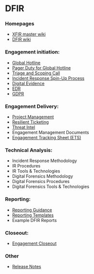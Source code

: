 
# DFIR

### Homepages
- [XFIR master wiki](https://github.ibm.com/XFIR/XFIR-master-wiki/wiki)
- [DFIR wiki](https://github.ibm.com/XFIR/DFIR-wiki/wiki)

### Engagement initiation:
- [Global Hotline](DFIR-Hotline)
- [Pager Duty for Global Hotline](DFIR-PagerDuty)
- [Triage and Scoping Call](DFIR-Triage-Scoping)
- [Incident Response Spin-Up Process](DFIR-SpinUp)
- [Digital Evidence](DFIR-Digital-Evidence)
- [EDR](DFIR-EDR)
- [GDPR](DFIR-GDPR)
### Engagement Delivery:
- [Project Management](DFIR-Project-Management)
- [Resilient Ticketing](DFIR-Resilient)
- [Threat Intel](DFIR-Threat-Intel)
- Engagement Management Documents
- [Engagement Tracking Sheet (ETS)](DFIR-ETS)
### Technical Analysis:
- Incident Response Methodology
- IR Procedures
- IR Tools & Technologies
- Digital Forensics Methodology
- Digital Forensics Procedures
- Digital Forensics Tools & Technologies
### Reporting:
- [Reporting Guidance](DFIR-Reporting-Style-Guide)
- [Reporting Templates](DFIR-Reporting-Templates)
- Example DFIR Reports
### Closeout:
- [Engagement Closeout](DFIR-Engagement-Closeout)
### Other
- [Release Notes](DFIR-Release-Notes)
